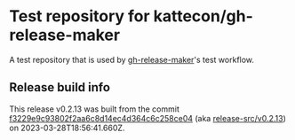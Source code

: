 # Test repository for kattecon/gh-release-maker

A test repository that is used by [gh-release-maker](https://github.com/kattecon/gh-release-maker)'s test workflow.

## Release build info

This release v0.2.13 was built from the commit [f3229e9c93802f2aa6c8d14ec4d364c6c258ce04](https://github.com/kattecon/gh-release-maker-test/tree/f3229e9c93802f2aa6c8d14ec4d364c6c258ce04) (aka [release-src/v0.2.13](https://github.com/kattecon/gh-release-maker-test/tree/release-src/v0.2.13)) on 2023-03-28T18:56:41.660Z.
        